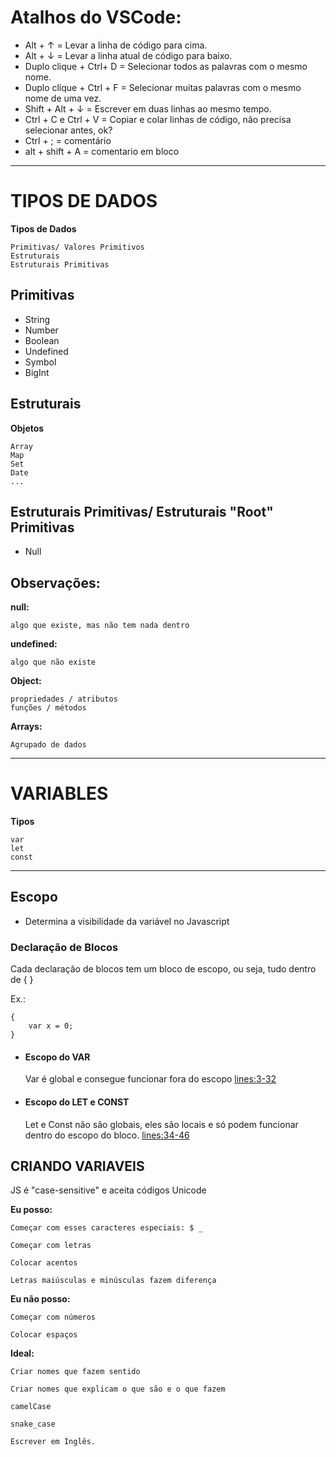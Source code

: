 # Atalhos do VSCode:

* Alt + ↑ = Levar a linha de código para cima.
* Alt + ↓ = Levar a linha atual de código para baixo.
* Duplo clique + Ctrl+ D = Selecionar todos as palavras com o mesmo nome.
* Duplo clique + Ctrl + F = Selecionar muitas palavras com o mesmo nome de uma vez.
* Shift + Alt + ↓ = Escrever em duas linhas ao mesmo tempo.
* Ctrl + C e Ctrl + V = Copiar e colar linhas de código, não precisa selecionar antes, ok?
* Ctrl + ; = comentário
* alt + shift + A =  comentario em bloco

---

# TIPOS DE DADOS

 **Tipos de Dados**

    Primitivas/ Valores Primitivos
    Estruturais
    Estruturais Primitivas
    
## Primitivas

* String
* Number
* Boolean
* Undefined
* Symbol
* BigInt

## Estruturais

**Objetos**

    Array
    Map
    Set
    Date
    ...

## Estruturais Primitivas/  Estruturais "Root" Primitivas

* Null

## **Observações:**

  **null:** 

    algo que existe, mas não tem nada dentro

  **undefined:**

    algo que não existe

 **Object:**

    propriedades / atributos
    funções / métodos 


**Arrays:**

    Agrupado de dados



---

# VARIABLES

**Tipos**

    var
    let
    const

---
## **Escopo**

* Determina a visibilidade da variável no Javascript

### **Declaração de Blocos**

Cada declaração de blocos tem um bloco de escopo, ou seja, tudo dentro de { }

Ex.:

```
{
    var x = 0;
}
```

* #### Escopo do VAR
    Var é global e consegue funcionar fora do escopo [lines:3-32](variables.js)

* #### Escopo do LET e CONST
    Let e Const não são globais, eles são locais e só podem funcionar dentro do escopo do bloco. [lines:34-46](variables.js)

## CRIANDO VARIAVEIS

JS é "case-sensitive" e aceita códigos Unicode

**Eu posso:**
  
    Começar com esses caracteres especiais: $ _
  
    Começar com letras

    Colocar acentos

    Letras maiúsculas e minúsculas fazem diferença

**Eu não posso:**

    Começar com números

    Colocar espaços

**Ideal:**

    Criar nomes que fazem sentido

    Criar nomes que explicam o que são e o que fazem

    camelCase

    snake_case

    Escrever em Inglês.